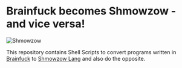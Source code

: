 # Brainfuck becomes Shmowzow - and vice versa!

![Shmowzow](https://raw.githubusercontent.com/shmowzow/shmowzow-lang/master/shmowzow.gif)

This repository contains Shell Scripts to convert programs written in [Brainfuck](http://www.muppetlabs.com/~breadbox/bf/)
to [Shmowzow Lang](https://github.com/shmowzow/shmowzow-lang) and also do the opposite.
